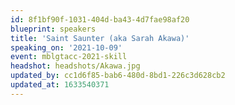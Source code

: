 ```yaml
---
id: 8f1bf90f-1031-404d-ba43-4d7fae98af20
blueprint: speakers
title: 'Saint Saunter (aka Sarah Akawa)'
speaking_on: '2021-10-09'
event: mblgtacc-2021-skill
headshot: headshots/Akawa.jpg
updated_by: cc1d6f85-bab6-480d-8bd1-226c3d628cb2
updated_at: 1633540371
---
```

